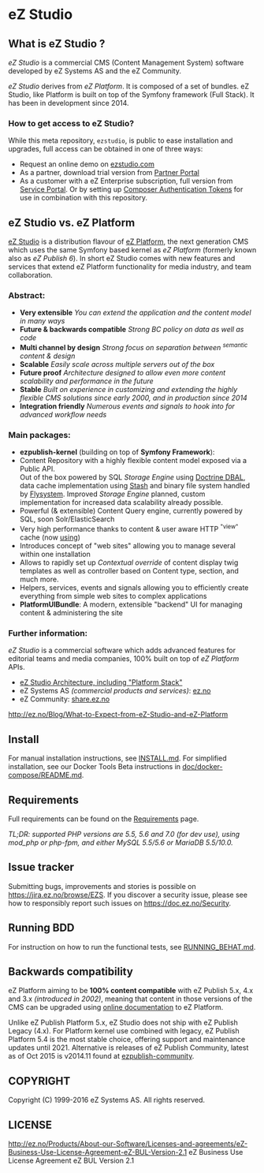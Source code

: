 # eZ Studio

## What is eZ Studio ?
*eZ Studio* is a commercial CMS (Content Management System) software developed by eZ Systems AS and the eZ Community.

*eZ Studio* derives from *eZ Platform*. It is composed of a set of bundles. eZ Studio, like Platform is built on top of the Symfony framework (Full Stack). It has been in development since 2014.

### How to get access to eZ Studio?

While this meta repository, `ezstudio`, is public to ease installation and upgrades, full access can be obtained in one of three ways:
- Request an online demo on [ezstudio.com](http://ezstudio.com/)
- As a partner, download trial version from [Partner Portal](http://ez.no/Partner-Portal)
- As a customer with a eZ Enterprise subscription, full version from [Service Portal](https://support.ez.no/Downloads).
  Or by setting up [Composer Authentication Tokens](https://doc.ez.no/display/TECHDOC/Using+Composer) for use in combination with this repository.

## eZ Studio vs. eZ Platform
[eZ Studio](http://ezstudio.com/) is a distribution flavour of [eZ Platform](http://ezplatform.com/), the next generation CMS which uses the same Symfony based kernel as *eZ Platform* (formerly known also as *eZ Publish 6*).
In short eZ Studio comes with new features and services that extend eZ Platform functionality for media industry, and team collaboration.

### Abstract:
- **Very extensible** *You can extend the application and the content model in many ways*
- **Future & backwards compatible** *Strong BC policy on data as well as code*
- **Multi channel by design** *Strong focus on separation between <sup>semantic</sup> content & design*
- **Scalable** *Easily scale across multiple servers out of the box*
- **Future proof** *Architecture designed to allow even more content scalability and performance in the future*
- **Stable** *Built on experience in customizing and extending the highly flexible CMS solutions since early 2000, and in production since 2014*
- **Integration friendly** *Numerous events and signals to hook into for advanced workflow needs*

### Main packages:
- **ezpublish-kernel** (building on top of **Symfony Framework**):
 - Content Repository with a highly flexible content model exposed via a Public API.<br>
   Out of the box powered by SQL *Storage Engine* using [Doctrine DBAL](http://doctrine-dbal.readthedocs.org/en/latest/reference/configuration.html#driver),
   data cache implementation using [Stash](http://www.stashphp.com/Drivers.html) and binary file system handled by [Flysystem](https://github.com/thephpleague/flysystem#adapters).
   Improved *Storage Engine* planned, custom implementation for increased data scalability already possible.
 - Powerful (& extensible) Content Query engine, currently powered by SQL, soon Solr/ElasticSearch
 - Very high performance thanks to content & user aware HTTP <sup>"view"</sup> cache (now [using](https://github.com/FriendsOfSymfony/FOSHttpCacheBundle))
 - Introduces concept of "web sites" allowing you to manage several within one installation
 - Allows to rapidly set up *Contextual override* of content display twig templates as well as controller based on Content type, section, and much more.
 - Helpers, services, events and signals allowing you to efficiently create everything from simple web sites to complex applications
- **PlatformUIBundle**: A modern, extensible "backend" UI for managing content & administering the site

### Further information:
*eZ Studio* is a commercial software which adds advanced features for editorial teams and media companies, 100% built on top of *eZ Platform* APIs.

- [eZ Studio Architecture, including "Platform Stack"](https://doc.ez.no/pages/viewpage.action?pageId=11403666)
- eZ Systems AS *(commercial products and services)*: [ez.no](http://ez.no/)
- eZ Community: [share.ez.no](http://ez.no/)

http://ez.no/Blog/What-to-Expect-from-eZ-Studio-and-eZ-Platform

## Install
For manual installation instructions, see [INSTALL.md](https://github.com/ezsystems/ezstudio/blob/master/INSTALL.md).
For simplified installation, see our Docker Tools Beta instructions in [doc/docker-compose/README.md](https://github.com/ezsystems/ezstudio/blob/master/doc/docker-compose/README.md).

## Requirements
Full requirements can be found on the [Requirements](https://doc.ez.no/display/TECHDOC/Requirements) page.

*TL;DR: supported PHP versions are 5.5, 5.6 and 7.0 (for dev use), using mod_php or php-fpm, and either MySQL 5.5/5.6 or MariaDB 5.5/10.0.*

## Issue tracker
Submitting bugs, improvements and stories is possible on https://jira.ez.no/browse/EZS.
If you discover a security issue, please see how to responsibly report such issues on https://doc.ez.no/Security.

## Running BDD
For instruction on how to run the functional tests, see [RUNNING_BEHAT.md](https://github.com/ezsystems/ezplatform/blob/master/RUNNING_BEHAT.md).

## Backwards compatibility
eZ Platform aiming to be **100% content compatible** with eZ Publish 5.x, 4.x and 3.x *(introduced in 2002)*, meaning
that content in those versions of the CMS can be upgraded using
[online documentation](http://doc.ez.no/eZ-Publish/Upgrading) to eZ Platform.

Unlike eZ Publish Platform 5.x, eZ Studio does not ship with eZ Publish Legacy (4.x). For Platform kernel use combined
with legacy, eZ Publish Platform 5.4 is the most stable choice, offering support and maintenance updates until 2021.
Alternative is releases of eZ Publish Community, latest as of Oct 2015 is v2014.11 found at
[ezpublish-community](https://github.com/ezsystems/ezpublish-community).

## COPYRIGHT
Copyright (C) 1999-2016 eZ Systems AS. All rights reserved.

## LICENSE
http://ez.no/Products/About-our-Software/Licenses-and-agreements/eZ-Business-Use-License-Agreement-eZ-BUL-Version-2.1 eZ Business Use License Agreement eZ BUL Version 2.1
